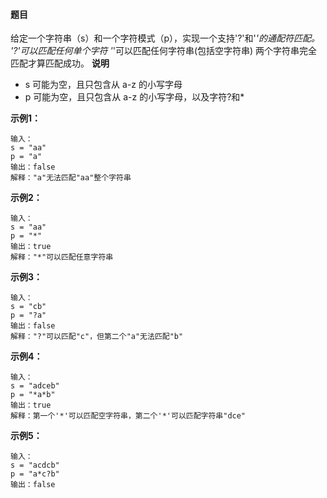 #### 题目
给定一个字符串（s）和一个字符模式（p），实现一个支持'?'和'*'的通配符匹配。
'?'可以匹配任何单个字符
'*'可以匹配任何字符串(包括空字符串)
两个字符串完全匹配才算匹配成功。
**说明**
- s 可能为空，且只包含从 a-z 的小写字母
- p 可能为空，且只包含从 a-z 的小写字母，以及字符?和*

**示例1：**
```
输入：
s = "aa"
p = "a"
输出：false
解释："a"无法匹配"aa"整个字符串
```
**示例2：**
```
输入：
s = "aa"
p = "*"
输出：true
解释："*"可以匹配任意字符串
```
**示例3：**
```
输入：
s = "cb"
p = "?a"
输出：false
解释："?"可以匹配"c"，但第二个"a"无法匹配"b"
```
**示例4：**
```
输入：
s = "adceb"
p = "*a*b"
输出：true
解释：第一个'*'可以匹配空字符串，第二个'*'可以匹配字符串"dce"
```
**示例5：**
```
输入：
s = "acdcb"
p = "a*c?b"
输出：false
```